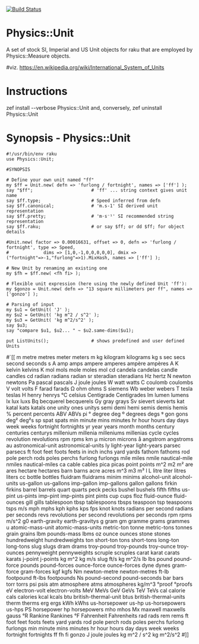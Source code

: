 [![Build Status](https://travis-ci.com/p6steve/raku-Physics-Unit.svg?branch=master)](https://travis-ci.com/p6steve/raku-Physics-Unit)

# Physics::Unit
A set of stock SI, Imperial and US Unit objects for raku that are employed by Physics::Measure objects.

#viz. https://en.wikipedia.org/wiki/International_System_of_Units

# Instructions
zef install --verbose Physics::Unit
and, conversely, zef uninstall Physics::Unit

# Synopsis - Physics::Unit

```perl6
#!/usr/bin/env raku 
use Physics::Unit;

#SYNOPSIS

# Define your own unit named "ff" 
my $ff = Unit.new( defn => 'furlong / fortnight', names => ['ff'] );
say "$ff";                      # 'ff' ... string context gives unit name
say $ff.type;                   # Speed inferred from defn
say $ff.canonical;              # 'm.s-1' SI derived unit representation
say $ff.pretty;                 # 'm⋅s⁻¹' SI recommended string representation
say $ff.raku;                   # or say $ff; or dd $ff; for object details

#Unit.new( factor => 0.00016631, offset => 0, defn => 'furlong / fortnight', type => Speed,
#             dims => [1,0,-1,0,0,0,0,0], dmix => ("fortnight"=>-1,"furlong"=>1).MixHash, names => ['ff'] );

# New Unit by renaming an existing one 
my $fh = $ff.new( <fh fi> );

# Flexible unit expression (here using the newly defined Unit 'ff'):
my $gonzo = Unit.new( defn => "13 square millimeters per ff", names => ['gonzo'] );

# Parsing of input  
my $u1 = GetUnit( 'J' );
my $u2 = GetUnit( 'kg m^2 / s^2' );
my $u3 = GetUnit( 'kg m^2/s^2' );  
say $u3;
say "compare $u1, $u2... " ~ $u2.same-dims($u1);

put ListUnits();                # shows predefined and user defined Units
```
#`[[
m metre metres meter meters m kg kilogram kilograms kg s sec secs second seconds s A amp amps ampere amperes ampère ampères A K kelvin kelvins K mol mols mole moles mol cd candela candelas candle candles cd radian radians radian sr steradian steradians Hz hertz N newton newtons Pa pascal pascals J joule joules W watt watts C coulomb coulombs V volt volts F farad farads Ω ohm ohms S siemens Wb weber webers T tesla teslas H henry henrys °C celsius Centigrade Centigrades lm lumen lumens lx lux luxs Bq becquerel becquerels Gy gray grays Sv sievert sieverts kat katal kats katals one unity ones unitys semi demi hemi semis demis hemis % percent percents ABV ABVs pi ° degree deg º degrees degs ᵍ gon gons deg² deg²s sp spat spats min minute mins minutes hr hour hours day days week weeks fortnight fortnights yr year years month months century centuries centurys millenium millenia milleniums millenias cycle cycles revolution revolutions rpm rpms km μ micron microns å angstrom angstroms au astronomical-unit astronomical-units ly light-year light-years parsec parsecs ft foot feet foots feets in inch inchs yard yards fathom fathoms rod pole perch rods poles perchs furlong furlongs mile miles nmile nautical-mile nmiles nautical-miles ca cable cables pica picas point points m^2 m2 m² are ares hectare hectares barn barns acre acres m^3 m3 m³ l L litre liter litres liters cc bottle bottles fluidram fluidrams minim minims alcohol-unit alcohol-units us-gallon us-gallons imp-gallon imp-gallons gallon gallons firkin firkins barrel barrels quart quarts peck pecks bushel bushels fifth fifths us-pint us-pints imp-pint imp-pints pint pints cup cups floz fluid-ounce fluid-ounces gill gills tablespoon tbsp tablespoons tbsps teaspoon tsp teaspoons tsps m/s mph mphs kph kphs kps fps knot knots radians per second radians per seconds revs revolutions per second revolutions per seconds rpm rpms m/s^2 g0 earth-gravity earth-gravitys g gram gm gramme grams grammes u atomic-mass-unit atomic-mass-units metric-ton tonne metric-tons tonnes grain grains lbm pounds-mass lbms oz ounce ounces stone stones hundredweight hundredweights ton short-ton tons short-tons long-ton long-tons slug slugs dram drams troy-pound troy-pounds troy-ounce troy-ounces pennyweight pennyweights scruple scruples carat karat carats karats j-point j-points kg m^2 kg m/s slug ft/s kg m^2/s lb lbs pound pound-force pounds pound-forces ounce-force ounce-forces dyne dynes gram-force gram-forces kgf kgfs Nm newton-metre newton-metres ft-lb footpound ft-lbs footpounds Ns pound-second pound-seconds bar bars torr torrs psi psis atm atmosphere atms atmospheres kg/m^3 °proof °proofs eV electron-volt electron-volts MeV MeVs GeV GeVs TeV TeVs cal calorie cals calories kcal kcals btu british-thermal-unit btus british-thermal-units therm therms erg ergs kWh kWhs us-horsepower us-hp us-horsepowers us-hps PS horsepower hp horsepowers mho mhos Mx maxwell maxwells gauss °R Rankine Rankines °F Fahrenheit Fahrenheits rad rads rem rems ft foot feet foots feets yard yards rod pole perch rods poles perchs furlong furlongs min minute mins minutes hr hour hours day days week weeks fortnight fortnights ff fh fi gonzo J joule joules kg m^2 / s^2 kg m^2/s^2
#]]

